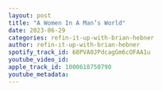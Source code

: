 ```yaml
---
layout: post
title: "A Women In A Man’s World"
date: 2023-06-29
categories: refin-it-up-with-brian-hebner
author: refin-it-up-with-brian-hebner
spotify_track_id: 68PVA0JPdcagGm6cOFAA1u
youtube_video_id: 
apple_track_id: 1000618750790
youtube_metadata: 
---
```


